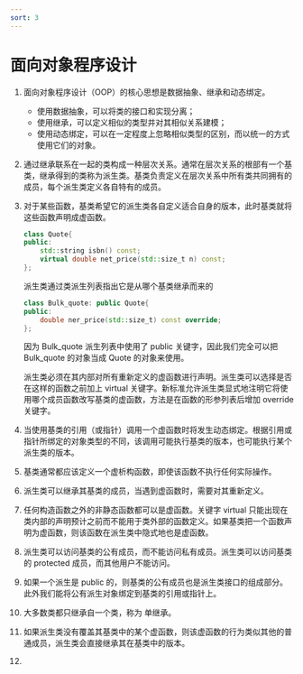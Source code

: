 ```yaml
---
sort: 3
---
```


# 面向对象程序设计

1. 面向对象程序设计（OOP）的核心思想是数据抽象、继承和动态绑定。
    - 使用数据抽象，可以将类的接口和实现分离；
    - 使用继承，可以定义相似的类型并对其相似关系建模；
    - 使用动态绑定，可以在一定程度上忽略相似类型的区别，而以统一的方式使用它们的对象。

2. 通过继承联系在一起的类构成一种层次关系。通常在层次关系的根部有一个基类，继承得到的类称为派生类。基类负责定义在层次关系中所有类共同拥有的成员，每个派生类定义各自特有的成员。

3. 对于某些函数，基类希望它的派生类各自定义适合自身的版本，此时基类就将这些函数声明成虚函数。

    ```cpp
    class Quote{
    public:
        std::string isbn() const;
        virtual double net_price(std::size_t n) const;    
    };
    ```

    派生类通过类派生列表指出它是从哪个基类继承而来的

    ```cpp
    class Bulk_quote: public Quote{
    public:
        double ner_price(std::size_t) const override;
    };
    ```

    因为 Bulk_quote 派生列表中使用了 public 关键字，因此我们完全可以把 Bulk_quote 的对象当成 Quote 的对象来使用。

    派生类必须在其内部对所有重新定义的虚函数进行声明。派生类可以选择是否在这样的函数之前加上 virtual 关键字。新标准允许派生类显式地注明它将使用哪个成员函数改写基类的虚函数，方法是在函数的形参列表后增加 override 关键字。

4. 当使用基类的引用（或指针）调用一个虚函数时将发生动态绑定。根据引用或指针所绑定的对象类型的不同，该调用可能执行基类的版本，也可能执行某个派生类的版本。

5. 基类通常都应该定义一个虚析构函数，即使该函数不执行任何实际操作。

6. 派生类可以继承其基类的成员，当遇到虚函数时，需要对其重新定义。

7. 任何构造函数之外的非静态函数都可以是虚函数。关键字 virtual 只能出现在类内部的声明预计之前而不能用于类外部的函数定义。如果基类把一个函数声明为虚函数，则该函数在派生类中隐式地也是虚函数。

8. 派生类可以访问基类的公有成员，而不能访问私有成员。派生类可以访问基类的 protected 成员，而其他用户不能访问。

9. 如果一个派生是 public 的，则基类的公有成员也是派生类接口的组成部分。此外我们能将公有派生对象绑定到基类的引用或指针上。

10. 大多数类都只继承自一个类，称为 单继承。

11. 如果派生类没有覆盖其基类中的某个虚函数，则该虚函数的行为类似其他的普通成员，派生类会直接继承其在基类中的版本。

12. 

